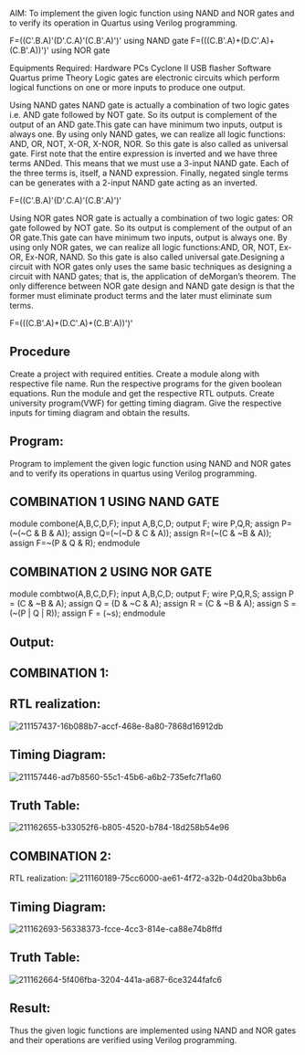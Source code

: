 AIM:
To implement the given logic function using NAND and NOR gates and to verify its operation in Quartus using Verilog programming.

F=((C'.B.A)'(D'.C.A)'(C.B'.A)')' using NAND gate
F=(((C.B'.A)+(D.C'.A)+(C.B'.A))')' using NOR gate

Equipments Required:
Hardware
PCs
Cyclone II
USB flasher
Software
Quartus prime
Theory
Logic gates are electronic circuits which perform logical functions on one or more inputs to produce one output.

Using NAND gates
NAND gate is actually a combination of two logic gates i.e. AND gate followed by NOT gate.
So its output is complement of the output of an AND gate.This gate can have minimum two inputs, output is always one.
By using only NAND gates, we can realize all logic functions: AND, OR, NOT, X-OR, X-NOR, NOR.
So this gate is also called as universal gate. First note that the entire expression is inverted and we have three terms ANDed.
This means that we must use a 3-input NAND gate. Each of the three terms is, itself, a NAND expression.
Finally, negated single terms can be generates with a 2-input NAND gate acting as an inverted.

F=((C'.B.A)'(D'.C.A)'(C.B'.A)')'

Using NOR gates
NOR gate is actually a combination of two logic gates: OR gate followed by NOT gate.
So its output is complement of the output of an OR gate.This gate can have minimum two inputs, output is always one.
By using only NOR gates, we can realize all logic functions:AND, OR, NOT, Ex-OR, Ex-NOR, NAND.
So this gate is also called universal gate.Designing a circuit with NOR gates only uses the same basic techniques as designing a circuit with NAND gates; that is, the application of deMorgan’s theorem.
The only difference between NOR gate design and NAND gate design is that the former must eliminate product terms and the later must eliminate sum terms.

F=(((C.B'.A)+(D.C'.A)+(C.B'.A))')'

## Procedure
Create a project with required entities.
Create a module along with respective file name.
Run the respective programs for the given boolean equations.
Run the module and get the respective RTL outputs.
Create university program(VWF) for getting timing diagram.
Give the respective inputs for timing diagram and obtain the results.
## Program:
Program to implement the given logic function using NAND and NOR gates and to verify its operations in quartus using Verilog programming.

## COMBINATION 1 USING NAND GATE
module combone(A,B,C,D,F);
input A,B,C,D;
output F;
wire P,Q,R;
assign P=(~(~C & B & A));
assign Q=(~(~D & C & A));
assign R=(~(C & ~B & A));
assign F=~(P & Q & R);
endmodule

## COMBINATION 2 USING NOR GATE
module combtwo(A,B,C,D,F);
input A,B,C,D;
output F;
wire P,Q,R,S;
assign P = (C & ~B & A);
assign Q = (D & ~C & A);
assign R = (C & ~B & A);
assign S = (~(P | Q | R));
assign F = (~s);
endmodule 

## Output:
## COMBINATION 1:
## RTL realization:
![211157437-16b088b7-accf-468e-8a80-7868d16912db](https://user-images.githubusercontent.com/120230694/232969465-14c9e693-67f6-41f6-a741-5b539dc1de14.png)


## Timing Diagram:
![211157446-ad7b8560-55c1-45b6-a6b2-735efc7f1a60](https://user-images.githubusercontent.com/120230694/232969453-0956f817-9a8d-418d-affd-f70c8bf5e4bd.png)


## Truth Table:
![211162655-b33052f6-b805-4520-b784-18d258b54e96](https://user-images.githubusercontent.com/120230694/232971081-9470bc2c-ff97-44da-a64e-57f9c5f3d344.png)


## COMBINATION 2:
RTL realization:
![211160189-75cc6000-ae61-4f72-a32b-04d20ba3bb6a](https://user-images.githubusercontent.com/120230694/232969400-2e90b145-3f6f-4e5b-b887-08bc6bab7788.png)


## Timing Diagram:
![211162693-56338373-fcce-4cc3-814e-ca88e74b8ffd](https://user-images.githubusercontent.com/120230694/232969378-d94b9e64-5281-4494-92a1-f23843018e3d.png)


## Truth Table:
![211162664-5f406fba-3204-441a-a687-6ce3244fafc6](https://user-images.githubusercontent.com/120230694/232969320-44dd3a6c-25d2-4841-919d-aafd4dee49ee.png)



## Result:
Thus the given logic functions are implemented using NAND and NOR gates and their operations are verified using Verilog programming.
